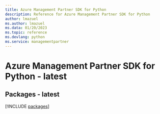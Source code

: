```yaml
---
title: Azure Management Partner SDK for Python
description: Reference for Azure Management Partner SDK for Python
author: lmazuel
ms.author: lmazuel
ms.data: 01/20/2023
ms.topic: reference
ms.devlang: python
ms.service: managementpartner
---
```

# Azure Management Partner SDK for Python - latest
## Packages - latest
[!INCLUDE [packages](management-partner-index.md)]